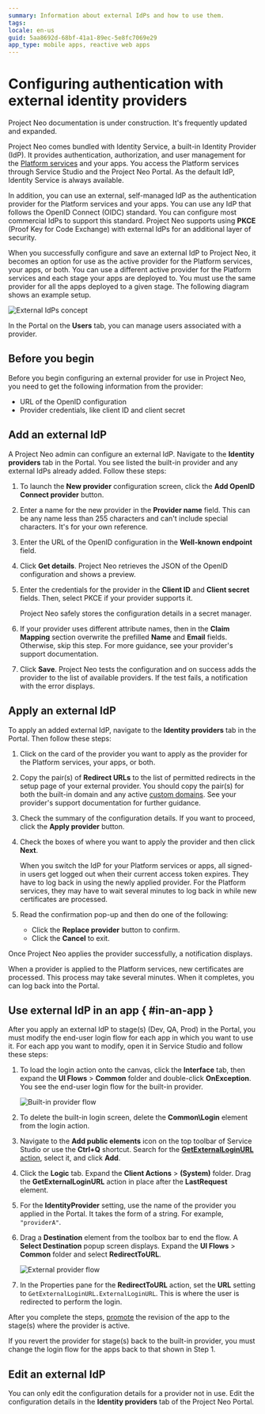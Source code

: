 ```yaml
---
summary: Information about external IdPs and how to use them.
tags: 
locale: en-us
guid: 5aa8692d-68bf-41a1-89ec-5e8fc7069e29
app_type: mobile apps, reactive web apps
---
```


# Configuring authentication with external identity providers

<div class="info" markdown="1">

Project Neo documentation is under construction. It's frequently updated and expanded.

</div>

Project Neo comes bundled with Identity Service, a built-in Identity Provider (IdP). It provides authentication, authorization, and user management for the [Platform services](architecture/intro.md#platform) and your apps. You access the Platform services through Service Studio and the Project Neo Portal. As the default IdP, Identity Service is always available.

In addition, you can use an external, self-managed IdP as the authentication provider for the Platform services and your apps. You can use any IdP that follows the OpenID Connect (OIDC) standard. You can configure most commercial IdPs to support this standard. Project Neo supports using **PKCE** (Proof Key for Code Exchange) with external IdPs for an additional layer of security.

When you successfully configure and save an external IdP to Project Neo, it becomes an option for use as the active provider for the Platform services, your apps, or both. You can use a different active provider for the Platform services and each stage your apps are deployed to. You must use the same provider for all the apps deployed to a given stage. The following diagram shows an example setup.

![External IdPs concept](images/external-idps-diag.png "External IdPs concept")

In the Portal on the **Users** tab, you can manage users associated with a provider.

## Before you begin

Before you begin configuring an external provider for use in Project Neo, you need to get the following information from the provider:

* URL of the OpenID configuration
* Provider credentials, like client ID and client secret

## Add an external IdP

A Project Neo admin can configure an external IdP. Navigate to the **Identity providers** tab in the Portal. You see listed the built-in provider and any external IdPs already added. Follow these steps:

1. To launch the **New provider** configuration screen, click the **Add OpenID Connect provider** button.
1. Enter a name for the new provider in the **Provider name** field. This can be any name less than 255 characters and can't include special characters. It's for your own reference.
1. Enter the URL of the OpenID configuration in the **Well-known endpoint** field. 
1. Click **Get details**. Project Neo retrieves the JSON of the OpenID configuration and shows a preview. 
1. Enter the credentials for the provider in the **Client ID** and **Client secret** fields. Then, select PKCE if your provider supports it.

    <div class="info" markdown="1">

    Project Neo safely stores the configuration details in a secret manager.

    </div>

1. If your provider uses different attribute names, then in the **Claim Mapping** section overwrite the prefilled **Name** and **Email** fields. Otherwise, skip this step. For more guidance, see your provider's support documentation.
1. Click **Save**. Project Neo tests the configuration and on success adds the provider to the list of available providers. If the test fails, a notification with the error displays.

## Apply an external IdP

To apply an added external IdP, navigate to the **Identity providers** tab in the Portal. Then follow these steps:

1. Click on the card of the provider you want to apply as the provider for the Platform services, your apps, or both.
1. Copy the pair(s) of **Redirect URLs** to the list of permitted redirects in the setup page of your external provider. You should copy the pair(s) for both the built-in domain and any active [custom domains](./custom-domains.md). See your provider's support documentation for further guidance.
1. Check the summary of the configuration details. If you want to proceed, click the **Apply provider** button.
1. Check the boxes of where you want to apply the provider and then click **Next**.

    <div class="info" markdown="1">

    When you switch the IdP for your Platform services or apps, all signed-in users get logged out when their current access token expires. They have to log back in using the newly applied provider. For the Platform services, they may have to wait several minutes to log back in while new certificates are processed.

    </div>

1. Read the confirmation pop-up and then do one of the following:
    * Click the **Replace provider** button to confirm. 
    * Click the **Cancel** to exit.

Once Project Neo applies the provider successfully, a notification displays.

<div class="info" markdown="1">

When a provider is applied to the Platform services, new certificates are processed. This process may take several minutes. When it completes, you can log back into the Portal.

</div>

## Use external IdP in an app { #in-an-app }

After you apply an external IdP to stage(s) (Dev, QA, Prod) in the Portal, you must modify the end-user login flow for each app in which you want to use it. For each app you want to modify, open it in Service Studio and follow these steps:

1. To load the login action onto the canvas, click the **Interface** tab, then expand the **UI Flows** > **Common** folder and double-click **OnException**. You see the end-user login flow for the built-in provider.

    ![Built-in provider flow](images/built-in-provider-flow-ss.png "Built-in provider flow")

1. To delete the built-in login screen, delete the **Common\Login**  element from the login action.
1. Navigate to the **Add public elements** icon on the top toolbar of Service Studio or use the **Ctrl+Q** shortcut. Search for the [**GetExternalLoginURL** action](./reference/system-actions/auth.md#getexternallogouturl), select it, and click **Add**.
1. Click the **Logic** tab. Expand the **Client Actions** > **(System)** folder. Drag the **GetExternalLoginURL** action in place after the **LastRequest** element.
1. For the **IdentityProvider** setting, use the name of the provider you applied in the Portal. It takes the form of a string. For example, `"providerA"`.
1. Drag a **Destination** element from the toolbox bar to end the flow. A **Select Destination** popup screen displays. Expand the **UI Flows** > **Common** folder and select **RedirectToURL**.

    ![External provider flow](images/external-provider-flow-ss.png "Built-in provider flow")

1. In the Properties pane for the **RedirectToURL** action, set the **URL** setting to `GetExternalLoginURL.ExternalLoginURL`. This is where the user is redirected to perform the login.

After you complete the steps, [promote](deploy-apps.md) the revision of the app to the stage(s) where the provider is active.

If you revert the provider for stage(s) back to the built-in provider, you must change the login flow for the apps back to that shown in Step 1.

## Edit an external IdP

You can only edit the configuration details for a provider not in use. Edit the configuration details in the **Identity providers** tab of the Project Neo Portal.
